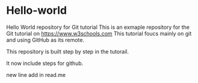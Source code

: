 # Hello-world
Hello World repository for Git tutorial
This is an exmaple repository for the Git tutorial on https://www.w3schools.com
This tutorial foucs mainly on git and using GitHub as its remote.

This repository is built step by step in the tutorail.

It now include steps for github.

new line add in read.me
